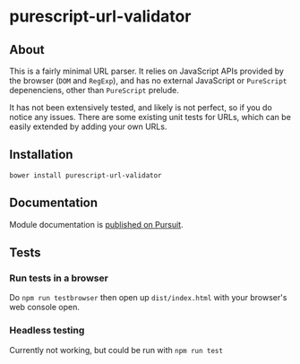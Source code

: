 # purescript-url-validator

## About

This is a fairly minimal URL parser. It relies on JavaScript APIs provided by
the browser (`DOM` and `RegExp`), and has no external JavaScript or `PureScript`
depenenciens, other than `PureScript` prelude.

It has not been extensively tested, and likely is not perfect, so if you do
notice any issues. There are some existing unit tests for URLs, which can
be easily extended by adding your own URLs.

## Installation

```
bower install purescript-url-validator
```

## Documentation

Module documentation is [published on Pursuit](http://pursuit.purescript.org/packages/purescript-url-validator).

## Tests

### Run tests in a browser

Do `npm run testbrowser` then open up `dist/index.html` with your browser's web
console open.

### Headless testing

Currently not working, but could be run with `npm run test`
